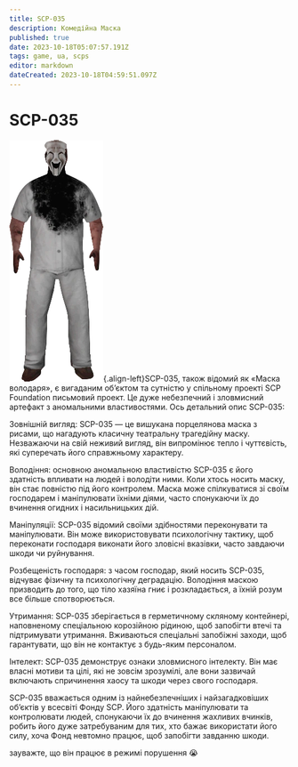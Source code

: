 ```yaml
---
title: SCP-035
description: Комедійна Маска
published: true
date: 2023-10-18T05:07:57.191Z
tags: game, ua, scps
editor: markdown
dateCreated: 2023-10-18T04:59:51.097Z
---
```


# SCP-035
![scp-35.png](/images/roles/scp-35.png){.align-left}SCP-035, також відомий як «Маска володаря», є вигаданим об’єктом та сутністю у спільному проекті SCP Foundation письмовий проект. Це дуже небезпечний і зловмисний артефакт з аномальними властивостями. Ось детальний опис SCP-035:

Зовнішній вигляд: SCP-035 — це вишукана порцелянова маска з рисами, що нагадують класичну театральну трагедійну маску. Незважаючи на свій неживий вигляд, він випромінює тепло і чуттєвість, які суперечать його справжньому характеру.

Володіння: основною аномальною властивістю SCP-035 є його здатність впливати на людей і володіти ними. Коли хтось носить маску, він стає повністю під його контролем. Маска може спілкуватися зі своїм господарем і маніпулювати їхніми діями, часто спонукаючи їх до вчинення огидних і насильницьких дій.

Маніпуляції: SCP-035 відомий своїми здібностями переконувати та маніпулювати. Він може використовувати психологічну тактику, щоб переконати господаря виконати його зловісні вказівки, часто завдаючи шкоди чи руйнування.

Розбещеність господаря: з часом господар, який носить SCP-035, відчуває фізичну та психологічну деградацію. Володіння маскою призводить до того, що тіло хазяїна гниє і розкладається, а їхній розум все більше спотворюється.

Утримання: SCP-035 зберігається в герметичному скляному контейнері, наповненому спеціальною корозійною рідиною, щоб запобігти втечі та підтримувати утримання. Вживаються спеціальні запобіжні заходи, щоб гарантувати, що він не контактує з будь-яким персоналом.

Інтелект: SCP-035 демонструє ознаки зловмисного інтелекту. Він має власні мотиви та цілі, які не зовсім зрозумілі, але вони зазвичай включають спричинення хаосу та шкоди через свого господаря.

SCP-035 вважається одним із найнебезпечніших і найзагадковіших об’єктів у всесвіті Фонду SCP. Його здатність маніпулювати та контролювати людей, спонукаючи їх до вчинення жахливих вчинків, робить його дуже затребуваним для тих, хто бажає використати його силу, хоча Фонд невтомно працює, щоб запобігти завданню шкоди.





зауважте, що він працює в режимі порушення :sob: